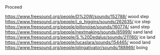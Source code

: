 Proceed

https://www.freesound.org/people/D%20W/sounds/152788/ wood step
https://www.freesound.org/people/j_p_higgins/sounds/262635/ ice step
https://www.freesound.org/people/pillonoise/sounds/160774/ sand step 
https://www.freesound.org/people/nextmaking/sounds/85999/ sand land
https://www.freesound.org/people/S.%20Dedalus/sounds/211160/ ice land
https://www.freesound.org/people/lucaslara/sounds/154465/ wood land
https://www.freesound.org/people/plingativator/sounds/188869/ boing